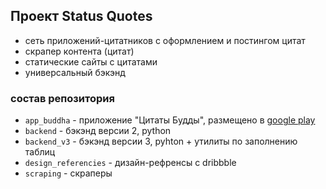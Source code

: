 ## Проект Status Quotes

- сеть приложений-цитатников с оформлением и постингом цитат
- скрапер контента (цитат)
- статические сайты с цитатами
- универсальный бэкэнд

### состав репозитория

- `app_buddha` - приложение "Цитаты Будды", размещено в [google play](https://play.google.com/store/apps/details?id=com.quotapp.buddha_quotes)
- `backend` - бэкэнд версии 2, python
- `backend_v3` - бэкэнд версии 3, pyhton + утилиты по заполнению таблиц
- `design_referencies` - дизайн-рефренсы с dribbble
- `scraping` - скраперы